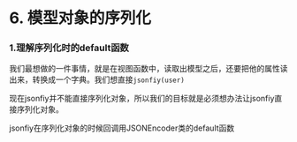 # 6. 模型对象的序列化

### 1.理解序列化时的default函数

我们最想做的一件事情，就是在视图函数中，读取出模型之后，还要把他的属性读出来，转换成一个字典。我们想直接```jsonfiy(user)```

现在jsonfiy并不能直接序列化对象，所以我们的目标就是必须想办法让jsonfiy直接序列化对象。

jsonfiy在序列化对象的时候回调用JSONEncoder类的default函数